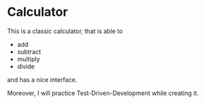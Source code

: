 # Calculator
This is a classic calculator, that is able to
- add
- subtract
- multiply
- divide

and has a nice interface. 

Moreover, I will practice Test-Driven-Development while creating it. 
